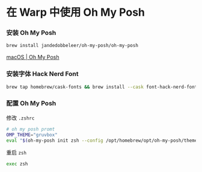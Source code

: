 # 在 Warp 中使用 Oh My Posh

### 安装 Oh My Posh

``` sh
brew install jandedobbeleer/oh-my-posh/oh-my-posh
```

[macOS | Oh My Posh](https://ohmyposh.dev/docs/installation/macos)



### 安装字体 Hack Nerd Font

```sh
brew tap homebrew/cask-fonts && brew install --cask font-hack-nerd-font
```



### 配置 Oh My Posh

修改 `.zshrc`

```sh
# oh my posh promt
OMP_THEME="gruvbox"
eval "$(oh-my-posh init zsh --config /opt/homebrew/opt/oh-my-posh/themes/$OMP_THEME.omp.json)"
```

重启 `zsh`

```sh
exec zsh
```



